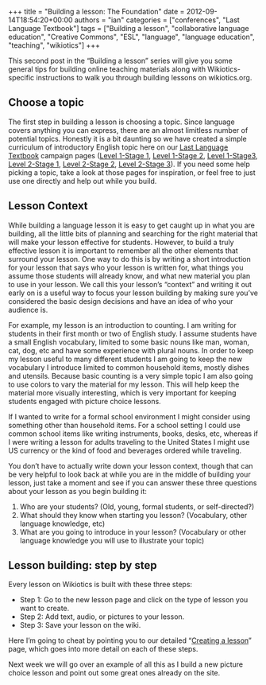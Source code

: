 +++
title = "Building a lesson: The Foundation"
date = 2012-09-14T18:54:20+00:00
authors = "ian"
categories = ["conferences", "Last Language Textbook"]
tags = ["Building a lesson", "collaborative language education", "Creative Commons", "ESL", "language", "language education", "teaching", "wikiotics"]
+++

This second post in the “Building a lesson” series will give you some general tips for building online teaching materials along with Wikiotics-specific instructions to walk you through building lessons on wikiotics.org.

## Choose a topic

The first step in building a lesson is choosing a topic. Since language covers anything you can express, there are an almost limitless number of potential topics. Honestly it is a bit daunting so we have created a simple curriculum of introductory English topic here on our [Last Language Textbook](https://web.archive.org/web/20160325183752/http://thelastlanguagetextbook.org/) campaign pages ([Level 1-Stage 1](/en/LLT-A1-Stage1-CoverageMap), [Level 1-Stage 2](/en/LLT-A1-Stage2-CoverageMap), [Level 1-Stage3](/en/LLT-A1-Stage3-CoverageMap), [Level 2-Stage 1](/en/LLT-A2-Stage1-CoverageMap), [Level 2-Stage 2](/en/LLT-A2-Stage2-CoverageMap), [Level 2-Stage 3](/en/LLT-A2-Stage3-CoverageMap)). If you need some help picking a topic, take a look at those pages for inspiration, or feel free to just use one directly and help out while you build.

## Lesson Context

While building a language lesson it is easy to get caught up in what you are building, all the little bits of planning and searching for the right material that will make your lesson effective for students. However, to build a truly effective lesson it is important to remember all the other elements that surround your lesson. One way to do this is by writing a short introduction for your lesson that says who your lesson is written for, what things you assume those students will already know, and what new material you plan to use in your lesson. We call this your lesson’s “context” and writing it out early on is a useful way to focus your lesson building by making sure you’ve considered the basic design decisions and have an idea of who your audience is.

For example, my lesson is an introduction to counting. I am writing for students in their first month or two of English study. I assume students have a small English vocabulary, limited to some basic nouns like man, woman, cat, dog, etc and have some experience with plural nouns. In order to keep my lesson useful to many different students I am going to keep the new vocabulary I introduce limited to common household items, mostly dishes and utensils. Because basic counting is a very simple topic I am also going to use colors to vary the material for my lesson. This will help keep the material more visually interesting, which is very important for keeping students engaged with picture choice lessons.

If I wanted to write for a formal school environment I might consider using something other than household items. For a school setting I could use common school items like writing instruments, books, desks, etc, whereas if I were writing a lesson for adults traveling to the United States I might use US currency or the kind of food and beverages ordered while traveling.

You don’t have to actually write down your lesson context, though that can be very helpful to look back at while you are in the middle of building your lesson, just take a moment and see if you can answer these three questions about your lesson as you begin building it:

1) Who are your students? (Old, young, formal students, or self-directed?)  
2) What should they know when starting you lesson? (Vocabulary, other language knowledge, etc)  
3) What are you going to introduce in your lesson? (Vocabulary or other language knowledge you will use to illustrate your topic)

## Lesson building: step by step

Every lesson on Wikiotics is built with these three steps:

- Step 1: Go to the new lesson page and click on the type of lesson you want to create.
- Step 2: Add text, audio, or pictures to your lesson.
- Step 3: Save your lesson on the wiki.

Here I’m going to cheat by pointing you to our detailed “[Creating a lesson](/en/help/Creating_a_lesson)” page, which goes into more detail on each of these steps.

Next week we will go over an example of all this as I build a new picture choice lesson and point out some great ones already on the site.

